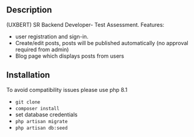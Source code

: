 ## Description

(UXBERT) SR Backend Developer- Test Assessment.
Features:
- user registration and sign-in.
- Create/edit posts, posts will be published automatically (no approval required from admin)
- Blog page which displays posts from users

## Installation
To avoid compatibility issues please use php 8.1
- `git clone`
- `composer install`
- set database credentials
- `php artisan migrate`
- `php artisan db:seed`
